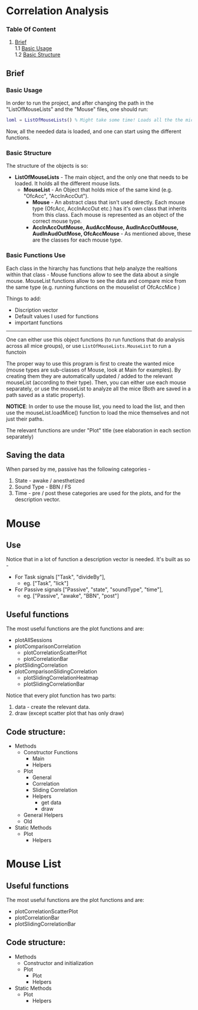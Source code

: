 # Correlation Analysis
### Table Of Content
1. [Brief](#brief)  
    1.1 [Basic Usage](#basic-usage)  
    1.2 [Basic Structure](#basic-structure)  

## Brief
### Basic Usage
In order to run the project, and after changing the path in the "ListOfMouseLists" and the "Mouse" files, one should run:
````matlab
loml = ListOfMouseLists() % Might take some time! Loads all the the mice and lists into a struct of a ListOfMiceLists
````
Now, all the needed data is loaded, and one can start using the different functions.

### Basic Structure
The structure of the objects is so:
* **ListOfMouseLists** - The main object, and the only one that needs to be loaded. It holds all the different mouse lists.
    * **MouseList** - An Object that holds mice of the same kind (e.g. "OfcAcc", "AccInAccOut").
        * **Mouse** - An abstract class that isn't used directly. Each mouse type (OfcAcc, AccInAccOut etc.) has it's own class that inherits from this class. Each mouse is represented as an object of the correct mouse type.
        * **AccInAccOutMouse, AudAccMouse, AudInAccOutMouse, AudInAudOutMose, OfcAccMouse** - As mentioned above, these are the classes for each mouse type.

### Basic Functions Use
Each class in the hirarchy has functions that help analyze the realtions within that class - Mouse functions allow to see the data about a single mouse. MouseList functions allow to see the data and compare mice from the same type (e.g. running functions on the mouselist of OfcAccMice )

Things to add:
- Discription vector
- Default values I used for functions
- important functions



***

One can either use this object functions (to run functions that do analysis across all mice groups), or use `ListOfMouseLists.MouseList` to run a functoin 




The proper way to use this program is first to create the wanted mice (mouse types are sub-classes of Mouse, look at Main for examples). By creating them they are automatically updated / added to the relevant mouseList (according to their type). Then, you can either use each mouse separately, or use the mouseList to analyze all the mice (Both are saved in a path saved as a static property).

**NOTICE**: In order to use the mouse list, you need to load the list, and then use the mouseList.loadMice() function to load the mice themselves and not just their paths.

The relevant functions are under "Plot" title (see elaboration in each section separately)

## Saving the data
When parsed by me, passive has the following categories -

 1. State - awake / anesthetized
 2. Sound Type - BBN / FS
 3. Time - pre / post
these categories are used for the plots, and for the description vector.


# Mouse

## Use
Notice that in a lot of function a description vector is needed. It's built as so - 
- For Task signals ["Task", "divideBy"],
	- eg. ["Task", "lick"]
- For Passive signals ["Passive", "state", "soundType", "time"],
	- eg.  ["Passive", "awake", "BBN", "post"]

## Useful functions
The most useful functions are the plot functions and are:
* plotAllSessions
* plotComparisonCorrelation
	* plotCorrelationScatterPlot
	* plotCorrelationBar
* plotSlidingCorrelation
* plotComparisonSlidingCorrelation
	* plotSlidingCorrelationHeatmap
	* plotSlidingCorrelationBar


Notice that every plot function has two parts:
 1. data - create the relevant data.
 2. draw
(except scatter plot that has only draw)

## Code structure:
* Methods
	* Constructor Functions
		* Main
		* Helpers
	* Plot
		* General
		* Correlation
		* Sliding Correlation
		* Helpers
			* get data
			* draw
	* General Helpers
	* Old
* Static Methods
	* Plot
		* Helpers

# Mouse List

## Useful functions
The most useful functions are the plot functions and are:
* plotCorrelationScatterPlot
* plotCorrelationBar
* plotSlidingCorrelationBar

## Code structure:

* Methods
	* Constructor and initialization
	* Plot
		* Plot
		* Helpers
* Static Methods
	* Plot
		* Helpers
